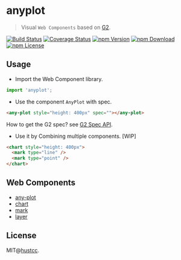 # anyplot

> Visual `Web Components` based on [G2](https://g2.antv.antgroup.com/).

[![Build Status](https://github.com/hustcc/anyplot/workflows/build/badge.svg)](https://github.com/hustcc/anyplot/actions)
[![Coverage Status](https://coveralls.io/repos/github/hustcc/anyplot/badge.svg?branch=master)](https://coveralls.io/github/hustcc/anyplot?branch=master)
[![npm Version](https://img.shields.io/npm/v/anyplot.svg)](https://www.npmjs.com/package/anyplot)
[![npm Download](https://img.shields.io/npm/dm/anyplot.svg)](https://www.npmjs.com/package/anyplot)
[![npm License](https://img.shields.io/npm/l/anyplot.svg)](https://www.npmjs.com/package/anyplot)


## Usage

- Import the Web Component library.

```ts
import 'anyplot';
```

- Use the component `AnyPlot` with spec.

```html
<any-plot style="height: 400px" spec=""></any-plot>
```

How to get the G2 spec? see [G2 Spec API](https://g2.antv.antgroup.com/manual/more/experimental-spec-api).

- Use it by Combining multiple components. [WIP]

```html
<chart style="height: 400px">
  <mark type="line" />
  <mark type="point" />
</chart>
```


## Web Components

- [any-plot]()
- [chart]()
- [mark]()
- [layer]()


## License

MIT@[hustcc](https://github.com/hustcc).
